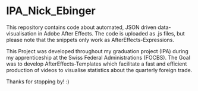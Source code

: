 # IPA_Nick_Ebinger
This repository contains code about automated, JSON driven data-visualisation in Adobe After Effects. The code is uploaded as .js files, but please note that the snippets only work as AfterEffects-Expressions.

This Project was developed throughout my graduation project (IPA) during my apprenticeship at the Swiss Federal Administrations (FOCBS). The Goal was to develop AfterEffects-Templates which facilitate a fast and efficient production of videos to visualise statistics about the quarterly foreign trade.

Thanks for stopping by! :) 

